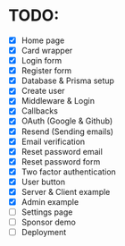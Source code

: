 # TODO:

- [x] Home page
- [x] Card wrapper
- [x] Login form
- [x] Register form
- [x] Database & Prisma setup
- [x] Create user
- [x] Middleware & Login
- [x] Callbacks
- [x] OAuth (Google & Github)
- [x] Resend (Sending emails)
- [x] Email verification
- [x] Reset password email
- [x] Reset password form
- [x] Two factor authentication
- [x] User button
- [x] Server & Client example
- [x] Admin example
- [ ] Settings page
- [ ] Sponsor demo
- [ ] Deployment